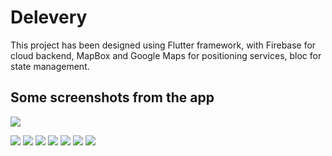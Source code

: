 # Delevery

This project has been designed using Flutter framework, with Firebase for cloud backend, MapBox and Google Maps for positioning services, bloc for state management.

## Some screenshots from the app

<img src="(https://github.com/MohanadDiab/DIMA-Project/blob/43ef318f86b2ca8a25fd561dee4e152806da6ce3/assets/screenshots/1.jpg)">


![](https://github.com/MohanadDiab/DIMA-Project/blob/43ef318f86b2ca8a25fd561dee4e152806da6ce3/assets/screenshots/1.jpg)
![](https://github.com/MohanadDiab/DIMA-Project/blob/43ef318f86b2ca8a25fd561dee4e152806da6ce3/assets/screenshots/2.jpg)
![](https://github.com/MohanadDiab/DIMA-Project/blob/43ef318f86b2ca8a25fd561dee4e152806da6ce3/assets/screenshots/3.jpg)
![](https://github.com/MohanadDiab/DIMA-Project/blob/43ef318f86b2ca8a25fd561dee4e152806da6ce3/assets/screenshots/4.jpg)
![](https://github.com/MohanadDiab/DIMA-Project/blob/43ef318f86b2ca8a25fd561dee4e152806da6ce3/assets/screenshots/5.jpg)
![](https://github.com/MohanadDiab/DIMA-Project/blob/43ef318f86b2ca8a25fd561dee4e152806da6ce3/assets/screenshots/6.jpg)
![](https://github.com/MohanadDiab/DIMA-Project/blob/43ef318f86b2ca8a25fd561dee4e152806da6ce3/assets/screenshots/7.jpg)

